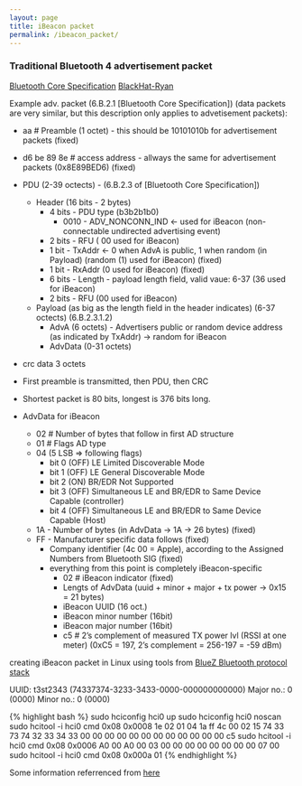```yaml
---
layout: page
title: iBeacon packet
permalink: /ibeacon_packet/
---
```


### Traditional Bluetooth 4 advertisement packet

[Bluetooth Core Specification](https://www.bluetooth.org/en-us/specification/adopted-specifications)
[BlackHat-Ryan](https://media.blackhat.com/us-13/us-13-Ryan-Bluetooth-Smart-The-Good-The-Bad-The-Ugly-and-The-Fix.pdf)

Example adv. packet (6.B.2.1 [Bluetooth Core Specification]) (data packets are very similar, but this description only applies to advetisement packets):

  * aa                # Preamble (1 octet) - this should be 10101010b for advertisement packets (fixed)
  * d6 be 89 8e       # access address - allways the same for advertisement packets (0x8E89BED6) (fixed)
  * PDU (2-39 octects) - (6.B.2.3 of [Bluetooth Core Specification])
    * Header (16 bits - 2 bytes)
      * 4 bits - PDU type (b3b2b1b0)
        * 0010 - ADV_NONCONN_IND <- used for iBeacon (non-connectable undirected advertising event)
      * 2 bits - RFU ( 00 used for iBeacon)
      * 1 bit  - TxAddr <- 0 when AdvA is public, 1 when random (in Payload) (random (1) used for iBeacon) (fixed)
      * 1 bit  - RxAddr (0 used for iBeacon) (fixed)
      * 6 bits - Length - payload length field, valid vaue: 6-37 (36 used for iBeacon)
      * 2 bits - RFU (00 used for iBeacon)
    * Payload (as big as the length field in the header indicates) (6-37 octects) (6.B.2.3.1.2)
      * AdvA (6 octets) - Advertisers public or random device address (as indicated by TxAddr) -> random for iBeacon
      * AdvData (0-31 octets)
  * crc data 3 octets
  * First preamble is transmitted, then PDU, then CRC
  * Shortest packet is 80 bits, longest is 376 bits long.

  * AdvData for iBeacon
    * 02 # Number of bytes that follow in first AD structure
    * 01 # Flags AD type
    * 04 (5 LSB => following flags)
      * bit 0 (OFF)  LE Limited Discoverable Mode
      * bit 1 (OFF)  LE General Discoverable Mode
      * bit 2 (ON)   BR/EDR Not Supported
      * bit 3 (OFF)  Simultaneous LE and BR/EDR to Same Device Capable (controller)
      * bit 4 (OFF)  Simultaneous LE and BR/EDR to Same Device Capable (Host)
    * 1A - Number of bytes (in AdvData -> 1A -> 26 bytes) (fixed)
    * FF - Manufacturer specific data follows (fixed)
      * Company identifier (4c 00 = Apple), according to the Assigned Numbers from Bluetooth SIG (fixed)
      * everything from this point is completely iBeacon-specific
          * 02 # iBeacon indicator (fixed)
          * Lengts of AdvData (uuid + minor + major + tx power -> 0x15 = 21 bytes)
          * iBeacon UUID (16 oct.)
          * iBeacon minor number (16bit)
          * iBeacon major number (16bit)
          * c5 # 2’s complement of measured TX power lvl (RSSI at one meter) (0xC5 = 197, 2’s complement = 256-197 = -59 dBm)

creating iBeacon packet in Linux using tools from [BlueZ Bluetooth protocol stack](http://www.bluez.org/)

UUID:      t3st2343 (74337374-3233-3433-0000-000000000000)
Major no.: 0        (0000)
Minor no.: 0        (0000)

{% highlight bash %}
sudo hciconfig hci0 up
sudo hciconfig hci0 noscan
sudo hcitool -i hci0 cmd 0x08 0x0008 1e 02 01 04 1a ff 4c 00 02 15 74 33 73 74 32 33 34 33 00 00 00 00 00 00 00 00 00 00 00 00 c5
sudo hcitool -i hci0 cmd 0x08 0x0006 A0 00 A0 00 03 00 00 00 00 00 00 00 00 07 00
sudo hcitool -i hci0 cmd 0x08 0x000a 01
{% endhighlight %}

Some information referrenced from [here](http://stackoverflow.com/questions/18906988/what-is-the-ibeacon-bluetooth-profile)
